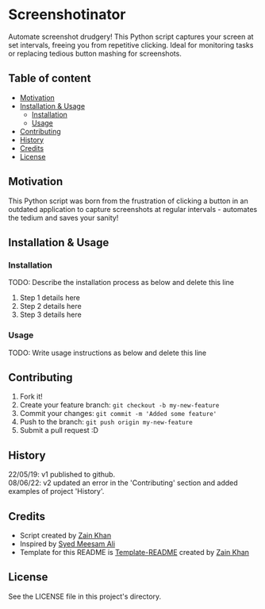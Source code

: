 # Screenshotinator
Automate screenshot drudgery! This Python script captures your screen at set intervals, freeing you from repetitive clicking. Ideal for monitoring tasks or replacing tedious button mashing for screenshots.

## Table of content

- [Motivation](#motivation)
- [Installation & Usage](#installation--usage)
    - [Installation](#installation)
    - [Usage](#usage)
- [Contributing](#contributing)
- [History](#history)
- [Credits](#credits)
- [License](#license)

## Motivation
This Python script was born from the frustration of clicking a button in an outdated application to capture screenshots at regular intervals - automates the tedium and saves your sanity!

## Installation & Usage

### Installation
TODO: Describe the installation process as below and delete this line
1. Step 1 details here
2. Step 2 details here
3. Step 3 details here

### Usage
TODO: Write usage instructions as below and delete this line

## Contributing
1. Fork it!
2. Create your feature branch: `git checkout -b my-new-feature`
3. Commit your changes: `git commit -m 'Added some feature'`
4. Push to the branch: `git push origin my-new-feature`
5. Submit a pull request :D

## History
22/05/19: v1 published to github.  
08/06/22: v2 updated an error in the 'Contributing' section and added examples of project 'History'.  

## Credits
- Script created by <a href="https://iamzain.com">Zain Khan</a>
- Inspired by <a href="https://medium.com/analytics-vidhya/automate-gui-clicks-and-save-screenshots-fcbc9d52a08c">Syed Meesam Ali</a>
- Template for this README is <a href="https://github.com/gitzain/template-README">Template-README</a> created by <a href="https://iamzain.com">Zain Khan</a>

## License
See the LICENSE file in this project's directory.
